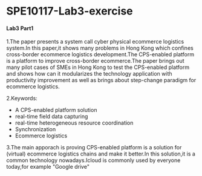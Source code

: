 # SPE10117-Lab3-exercise
#### Lab3 Part1
1.The paper presents a system call cyber physical ecommerce logistics system.In this paper,it shows many problems in Hong Kong which confines cross-border ecommerce logistics development.The CPS-enabled platform is a platform to improve cross-border ecommerce.The paper brings out many pilot cases of SMEs in Hong Kong to test the CPS-enabled platform and shows how can it modularizes the technology application with productivity improvement as well as brings about step-change paradigm for ecommerce logistics.

2.Keywords:
- A CPS-enabled platform solution
- real-time field data capturing
- real-time heterogeneous resource coordination 
- Synchronization
- Ecommerce logistics

<a/>3.The main apporach is proving CPS-enabled platform is a solution for (virtual) ecommerce logistics chains and make it better.In this solution,it is a common technology nowadays.Icloud is commonly used by everyone today,for example "Google drive"
